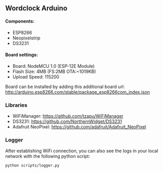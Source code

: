 ## Wordclock Arduino
#### Components:
 * ESP8266
 * Neopixelstrip
 * DS3231

#### Board settings:
 * Board: NodeMCU 1.0 (ESP-12E Module)
 * Flash Size: 4MB (FS:2MB OTA:~1019KB)
 * Upload Speed: 115200

Board can be installed by adding this additional board url:
http://arduino.esp8266.com/stable/package_esp8266com_index.json

### Libraries
* WiFiManager: https://github.com/tzapu/WiFiManager
* DS3231: https://github.com/NorthernWidget/DS3231
* Adafruit NeoPixel: https://github.com/adafruit/Adafruit_NeoPixel

### Logger
After establishing WiFi connection, you can also see the logs in your local network with the following python script:
```
python scripts/logger.py
```